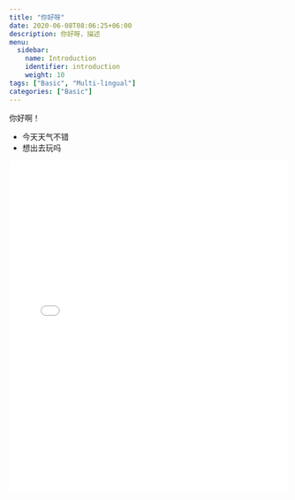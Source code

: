 ```yaml
---
title: "你好呀"
date: 2020-06-08T08:06:25+06:00
description: 你好呀，描述
menu:
  sidebar:
    name: Introduction
    identifier: introduction
    weight: 10
tags: ["Basic", "Multi-lingual"]
categories: ["Basic"]
---
```




你好啊！
- 今天天气不错
- 想出去玩吗

<iframe style="height:600px" src="//player.bilibili.com/player.html?aid=1852099144&bvid=BV14p42127yB&cid=1479306462&p=1&high_quality=1" width="100%" height="600" scrolling="no" border="0" frameborder="no" framespacing="0" allowfullscreen="true"> </iframe>